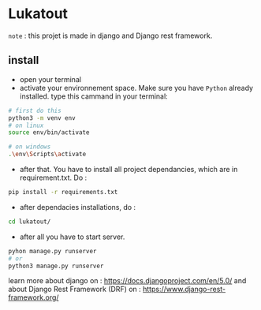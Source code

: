 # Lukatout

`note` : this projet is made in django and Django rest framework.

## install

- open your terminal
- activate your environnement space. Make sure you have ``Python`` already installed. type this cammand in your terminal:

```bash
# first do this
python3 -m venv env
# on linux 
source env/bin/activate

# on windows 
.\env\Scripts\activate
```

- after that. You have to install all project dependancies, which  are in requirement.txt. Do :
```bash
pip install -r requirements.txt
```

- after dependacies installations, do :

```bash 
cd lukatout/
```

- after all you have to start server.

```bash
pyhon manage.py runserver
# or
python3 manage.py runserver
```


learn more about django on : https://docs.djangoproject.com/en/5.0/
and about Django Rest Framework (DRF) on : https://www.django-rest-framework.org/